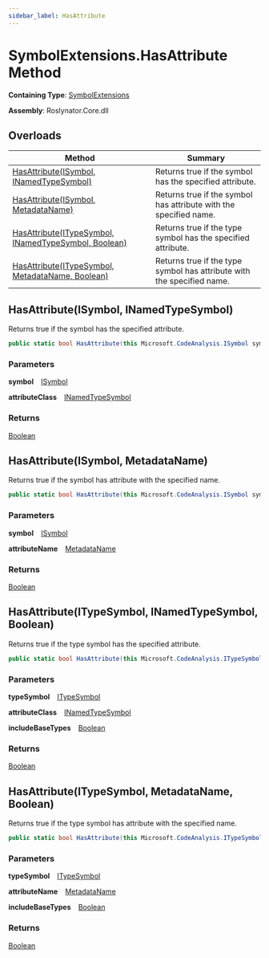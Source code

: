 ```yaml
---
sidebar_label: HasAttribute
---
```


# SymbolExtensions\.HasAttribute Method

**Containing Type**: [SymbolExtensions](../index.md)

**Assembly**: Roslynator\.Core\.dll

## Overloads

| Method | Summary |
| ------ | ------- |
| [HasAttribute(ISymbol, INamedTypeSymbol)](#Roslynator_SymbolExtensions_HasAttribute_Microsoft_CodeAnalysis_ISymbol_Microsoft_CodeAnalysis_INamedTypeSymbol_) | Returns true if the symbol has the specified attribute\. |
| [HasAttribute(ISymbol, MetadataName)](#Roslynator_SymbolExtensions_HasAttribute_Microsoft_CodeAnalysis_ISymbol_Roslynator_MetadataName__) | Returns true if the symbol has attribute with the specified name\. |
| [HasAttribute(ITypeSymbol, INamedTypeSymbol, Boolean)](#Roslynator_SymbolExtensions_HasAttribute_Microsoft_CodeAnalysis_ITypeSymbol_Microsoft_CodeAnalysis_INamedTypeSymbol_System_Boolean_) | Returns true if the type symbol has the specified attribute\. |
| [HasAttribute(ITypeSymbol, MetadataName, Boolean)](#Roslynator_SymbolExtensions_HasAttribute_Microsoft_CodeAnalysis_ITypeSymbol_Roslynator_MetadataName__System_Boolean_) | Returns true if the type symbol has attribute with the specified name\. |

## HasAttribute\(ISymbol, INamedTypeSymbol\) <a id="Roslynator_SymbolExtensions_HasAttribute_Microsoft_CodeAnalysis_ISymbol_Microsoft_CodeAnalysis_INamedTypeSymbol_"></a>

  
Returns true if the symbol has the specified attribute\.

```csharp
public static bool HasAttribute(this Microsoft.CodeAnalysis.ISymbol symbol, Microsoft.CodeAnalysis.INamedTypeSymbol attributeClass)
```

### Parameters

**symbol** &ensp; [ISymbol](https://docs.microsoft.com/en-us/dotnet/api/microsoft.codeanalysis.isymbol)

**attributeClass** &ensp; [INamedTypeSymbol](https://docs.microsoft.com/en-us/dotnet/api/microsoft.codeanalysis.inamedtypesymbol)

### Returns

[Boolean](https://docs.microsoft.com/en-us/dotnet/api/system.boolean)

## HasAttribute\(ISymbol, MetadataName\) <a id="Roslynator_SymbolExtensions_HasAttribute_Microsoft_CodeAnalysis_ISymbol_Roslynator_MetadataName__"></a>

  
Returns true if the symbol has attribute with the specified name\.

```csharp
public static bool HasAttribute(this Microsoft.CodeAnalysis.ISymbol symbol, in Roslynator.MetadataName attributeName)
```

### Parameters

**symbol** &ensp; [ISymbol](https://docs.microsoft.com/en-us/dotnet/api/microsoft.codeanalysis.isymbol)

**attributeName** &ensp; [MetadataName](../../MetadataName/index.md)

### Returns

[Boolean](https://docs.microsoft.com/en-us/dotnet/api/system.boolean)

## HasAttribute\(ITypeSymbol, INamedTypeSymbol, Boolean\) <a id="Roslynator_SymbolExtensions_HasAttribute_Microsoft_CodeAnalysis_ITypeSymbol_Microsoft_CodeAnalysis_INamedTypeSymbol_System_Boolean_"></a>

  
Returns true if the type symbol has the specified attribute\.

```csharp
public static bool HasAttribute(this Microsoft.CodeAnalysis.ITypeSymbol typeSymbol, Microsoft.CodeAnalysis.INamedTypeSymbol attributeClass, bool includeBaseTypes)
```

### Parameters

**typeSymbol** &ensp; [ITypeSymbol](https://docs.microsoft.com/en-us/dotnet/api/microsoft.codeanalysis.itypesymbol)

**attributeClass** &ensp; [INamedTypeSymbol](https://docs.microsoft.com/en-us/dotnet/api/microsoft.codeanalysis.inamedtypesymbol)

**includeBaseTypes** &ensp; [Boolean](https://docs.microsoft.com/en-us/dotnet/api/system.boolean)

### Returns

[Boolean](https://docs.microsoft.com/en-us/dotnet/api/system.boolean)

## HasAttribute\(ITypeSymbol, MetadataName, Boolean\) <a id="Roslynator_SymbolExtensions_HasAttribute_Microsoft_CodeAnalysis_ITypeSymbol_Roslynator_MetadataName__System_Boolean_"></a>

  
Returns true if the type symbol has attribute with the specified name\.

```csharp
public static bool HasAttribute(this Microsoft.CodeAnalysis.ITypeSymbol typeSymbol, in Roslynator.MetadataName attributeName, bool includeBaseTypes)
```

### Parameters

**typeSymbol** &ensp; [ITypeSymbol](https://docs.microsoft.com/en-us/dotnet/api/microsoft.codeanalysis.itypesymbol)

**attributeName** &ensp; [MetadataName](../../MetadataName/index.md)

**includeBaseTypes** &ensp; [Boolean](https://docs.microsoft.com/en-us/dotnet/api/system.boolean)

### Returns

[Boolean](https://docs.microsoft.com/en-us/dotnet/api/system.boolean)

